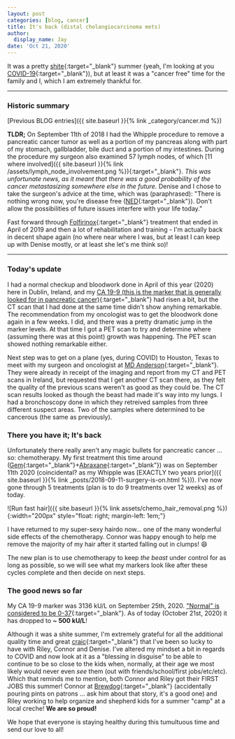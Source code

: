 ```yaml
---
layout: post
categories: [blog, cancer]
title: It's back (distal cholangiocarcinoma mets)
author:
  display_name: Jay
date: 'Oct 21, 2020'
---
```


It was a pretty [shite](https://www.urbandictionary.com/define.php?term=shite){:target="_blank"} summer (yeah, I'm looking at you [COVID-19](https://news.google.com/covid19/map){:target="_blank"}), but at least it was a "cancer free" time for the family and I, which I am extremely thankful for.

---

### Historic summary

[Previous BLOG entries]({{ site.baseurl }}{% link _category/cancer.md %})

**TLDR;**  On September 11th of 2018 I had the Whipple procedure to remove a pancreatic cancer tumor as well as a portion of my pancreas along with part of my stomach, gallbladder, bile duct and a portion of my intestines.  During the procedure my surgeon also examined 57 lymph nodes, of which [11 where involved]({{ site.baseurl }}{% link /assets/lymph_node_involvement.png %}){:target="_blank"}.  _This was unfortunate news, as it meant that there was a good probability of the cancer metastasizing somewhere else in the future._  Denise and I chose to take the surgeon's advice at the time, which was (paraphrased): "There is nothing wrong now, you're disease free ([NED](https://en.wikipedia.org/wiki/No_Evidence_of_Disease){:target="_blank"}).  Don't allow the possibilities of future issues interfere with your life today."

Fast forward through [Folfirinox](https://en.wikipedia.org/wiki/FOLFIRINOX){:target="_blank"} treatment that ended in April of 2019 and then a lot of rehabilitation and training - I'm actually back in decent shape again (no where near where I was, but at least I can keep up with Denise mostly, or at least she let's me think so)!

---

### Today's update

I had a normal checkup and bloodwork done in April of this year (2020) here in Dublin, Ireland, and my [CA 19-9 (this is the marker that is generally looked for in pancreatic cancer)](https://en.wikipedia.org/wiki/CA19-9){:target="_blank"} had risen a bit, but the CT scan that I had done at the same time didn't show anyhing remarkable.  The recommendation from my oncologist was to get the bloodwork done again in a few weeks.  I did, and there was a pretty dramatic jump in the marker levels.  At that time I got a PET scan to try and determine where (assuming there was at this point) growth was happening.  The PET scan showed nothing remarkable either.

Next step was to get on a plane (yes, during COVID) to Houston, Texas to meet with my surgeon and oncologist at [MD Anderson](https://www.mdanderson.org/){:target="_blank"}.  They were already in receipt of the imaging and report from my CT and PET scans in Ireland, but requested that I get another CT scan there, as they felt the quality of the previous scans weren't as good as they could be.  The CT scan results looked as though the beast had made it's way into my lungs.  I had a bronchoscopy done in which they retreived samples from three different suspect areas.  Two of the samples where determined to be cancerous (the same as previously).

### There you have it; It's back

Unfortunately there really aren't any magic bullets for pancreatic cancer ... so: chemotherapy.  My first treatment this time around ([Gem](https://en.wikipedia.org/wiki/Gemcitabine){:target="_blank"}+[Abraxane](https://en.wikipedia.org/wiki/Protein-bound_paclitaxel){:target="_blank"}) was on September 11th 2020 (coincidental? as my Whipple was [EXACTLY two years prior]({{ site.baseurl }}{% link _posts/2018-09-11-surgery-is-on.html %})).  I've now gone through 5 treatments (plan is to do 9 treatments over 12 weeks) as of today.

![Run fast hair]({{ site.baseurl }}{% link assets/chemo_hair_removal.png %}){:width="200px" style="float: right; margin-left: 1em;"}

I have returned to my super-sexy hairdo now... one of the many wonderful side effects of the chemotherapy.  Connor was happy enough to help me remove the majority of my hair after it started falling out in clumps! 😄

The new plan is to use chemotherapy to keep _the beast_ under control for as long as possible, so we will see what my markers look like after these cycles complete and then decide on next steps.

### The good news so far

My CA 19-9 marker was 3136 kU/L on September 25th, 2020.  ["Normal" is considered to be 0-37](https://www.pancan.org/facing-pancreatic-cancer/diagnosis/ca19-9/#results){:target="_blank"}.  As of today (October 21st, 2020) it has dropped to **~ 500 kU/L**!

Although it was a shite summer, I'm extremely grateful for all the additional quality time and great [craic](https://www.urbandictionary.com/define.php?term=Craic){:target="_blank"} that I've been so lucky to have with Riley, Connor and Denise.  I've altered my mindset a bit in regards to COVID and now look at it as a "blessing in disguise" to be able to continue to be so close to the kids when, normally, at their age we most likely would never even _see_ them (out with friends/school/first jobs/etc/etc).  Which that reminds me to mention, both Connor and Riley got their FIRST JOBS this summer!  Connor at [Brewdog](https://www.brewdog.com/uk/bars/global/dublinoutpost){:target="_blank"} (accidentally pouring pints on patrons ... ask him about that story, it's a good one) and Riley working to help organize and shepherd kids for a summer "camp" at a local creche!  **We are so proud!**

We hope that everyone is staying healthy during this tumultuous time and send our love to all!
